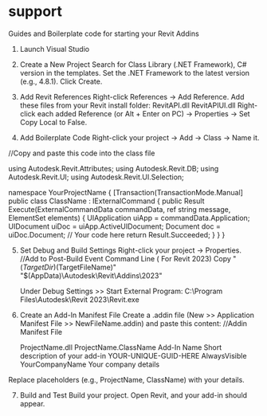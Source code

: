 # support
Guides and Boilerplate code for starting your Revit Addins
1. Launch Visual Studio

2. Create a New Project
	Search for Class Library (.NET Framework), C# version in the templates.
	Set the .NET Framework to the latest version (e.g., 4.8.1).
	Click Create.
3. Add Revit References
	Right-click References → Add Reference.
	Add these files from your Revit install folder:
	RevitAPI.dll
	RevitAPIUI.dll
	Right-click each added Reference (or Alt + Enter on PC) → Properties → Set Copy Local to False.
4. Add Boilerplate Code
	Right-click your project → Add → Class → Name it.
	
 
 //Copy and paste this code into the class file
 
using Autodesk.Revit.Attributes;
using Autodesk.Revit.DB;
using Autodesk.Revit.UI;
using Autodesk.Revit.UI.Selection;

namespace YourProjectName
{
    [Transaction(TransactionMode.Manual]
    public class ClassName : IExternalCommand
    {
        public Result Execute(ExternalCommandData commandData, ref string message, ElementSet elements)
        {
            UIApplication uiApp = commandData.Application;
            UIDocument uiDoc = uiApp.ActiveUIDocument;
            Document doc = uiDoc.Document;
            // Your code here
            return Result.Succeeded;
        }
    }
}


5. Set Debug and Build Settings
	Right-click your project → Properties.
	//Add to Post-Build Event Command Line ( For Revit 2023) 
	Copy "$(TargetDir)$(TargetFileName)" "$(AppData)\Autodesk\Revit\Addins\2023\"

	Under Debug Settings >> Start External Program:
	C:\Program Files\Autodesk\Revit 2023\Revit.exe

6. Create an Add-In Manifest File
	Create a .addin file (New >> Application Manifest File >> NewFileName.addin) and paste this content:
	//Addin Manifest File
	<?xml version="1.0" encoding="utf-8" standalone="no"?>
	<RevitAddIns>
 		 <AddIn Type="Command">
   		 	<Assembly>ProjectName.dll</Assembly>
    			<FullClassName>ProjectName.ClassName</FullClassName>
    			<Text>Add-In Name</Text>
    			<Description>Short description of your add-in</Description>
   		 	<AddInId>YOUR-UNIQUE-GUID-HERE</AddInId>
   		 	<VisibilityMode>AlwaysVisible</VisibilityMode>
    			<VendorId>YourCompanyName</VendorId>
    			<VendorDescription>Your company details</VendorDescription>
  		</AddIn>
	</RevitAddIns>

Replace placeholders (e.g., ProjectName, ClassName) with your details.


7. Build and Test
Build your project.
Open Revit, and your add-in should appear.
